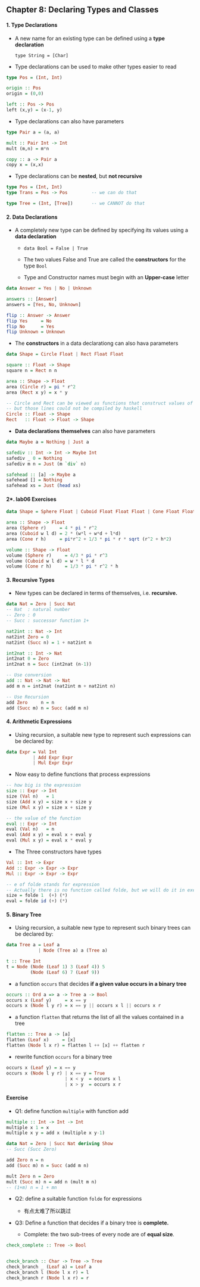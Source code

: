 ## Chapter 8: Declaring Types and Classes

#### 1. Type Declarations

-   A new name for an existing type can be defined using a **type declaration**

    `type String = [Char]`

-   Type declarations can be used to make other types easier to read

```haskell
type Pos = (Int, Int)

origin :: Pos
origin = (0,0)

left :: Pos -> Pos
left (x,y) = (x-1, y)
```



-   Type declarations can also have parameters

```haskell
type Pair a = (a, a)

mult :: Pair Int -> Int
mult (m,n) = m*n

copy :: a -> Pair a
copy x = (x,x)
```



-   Type declarations can be **nested**, but **not recursive**

```haskell
type Pos = (Int, Int)
type Trans = Pos -> Pos			-- we can do that

type Tree = (Int, [Tree])		-- we CANNOT do that
```



#### 2. Data Declarations

-   A completely new type can be defined by specifying its values using a **data declaration**

    -   `data Bool = False | True`

    -   The two values False and True are called the **constructors** for the type `Bool`
    -   Type and Constructor names must begin with an **Upper-case** letter

```haskell
data Answer = Yes | No | Unknown

answers :: [Answer]
answers = [Yes, No, Unknown]

flip :: Answer -> Answer
flip Yes 	 = No
flip No 	 = Yes
flip Unknown = Unknown
```

-   The **constructors** in a data declarationg can also hava parameters

```haskell
data Shape = Circle Float | Rect Float Float

square :: Float -> Shape
square n = Rect n n

area :: Shape -> Float
area (Circle r) = pi * r^2
area (Rect x y) = x * y

-- Circle and Rect can be viewed as functions that construct values of type Shape:
-- but those lines could not be compiled by haskell
Circle :: Float -> Shape
Rect   :: Float -> Float -> Shape
```

-   **Data declarations themselves** can also have parameters

```haskell
data Maybe a = Nothing | Just a

safediv :: Int -> Int -> Maybe Int
safediv _ 0 = Nothing
safediv m n = Just (m `div` n)

safehead :: [a] -> Maybe a
safehead [] = Nothing
safehead xs = Just (head xs)
```



#### 2*. lab06 Exercises

```haskell
data Shape = Sphere Float | Cuboid Float Float Float | Cone Float Float

area :: Shape -> Float
area (Sphere r)     = 4 * pi * r^2
area (Cuboid w l d) = 2 * (w*l + w*d + l*d)
area (Cone r h)		= pi*r^2 + 1/3 * pi * r * sqrt (r^2 + h*2)

volume :: Shape -> Float
volume (Sphere r) 	  = 4/3 * pi * r^3
volume (Cuboid w l d) = w * l * d
volume (Cone r h)     = 1/3 * pi * r^2 * h
```



#### 3. Recursive Types

-   New types can be declared in terms of themselves, i.e. **recursive.**

```haskell
data Nat = Zero | Succ Nat
-- Nat  : natural number
-- Zero : 0
-- Succ : successor function 1+

nat2int :: Nat -> Int
nat2int Zero = 0
nat2int (Succ n) = 1 + nat2int n

int2nat :: Int -> Nat
int2nat 0 = Zero
int2nat n = Succ (int2nat (n-1))

-- Use conversion
add :: Nat -> Nat -> Nat
add m n = int2nat (nat2int m + nat2int n)

-- Use Recursion
add Zero	 n = n
add (Succ m) n = Succ (add m n)
```



#### 4. Arithmetic Expressions

-   Using recursion, a suitable new type to represent such expressions can be declared by:

```haskell
data Expr = Val Int
		  | Add Expr Expr
          | Mul Expr Expr
```

-   Now easy to define functions that process expressions

```haskell
-- how big is the expression
size :: Expr -> Int
size (Val n)   = 1
size (Add x y) = size x + size y
size (Mul x y) = size x + size y

-- the value of the function
eval :: Expr -> Int
eval (Val n)   = n
eval (Add x y) = eval x + eval y
eval (Mul x y) = eval x * eval y
```

-   The Three constructors have types

```haskell
Val :: Int -> Expr
Add :: Expr -> Expr -> Expr
Mul :: Expr -> Expr -> Expr

-- e of folde stands for expression
-- Actually there is no function called folde, but we will do it in exercise
size = folde 1  (+) (*)
eval = folde id (+) (*)
```



#### 5. Binary Tree

-   Using recursion, a suitable new type to represent such binary trees can be declared by:

```haskell
data Tree a = Leaf a
		 	| Node (Tree a) a (Tree a)

t :: Tree Int
t = Node (Node (Leaf 1) 3 (Leaf 4)) 5
	 	 (Node (Leaf 6) 7 (Leaf 9))
```

-   a function `occurs` that decides **if a given value occurs in a binary tree**

```haskell
occurs :: Ord a => a -> Tree a -> Bool
occurs x (Leaf y) 	  = x == y
occurs x (Node l y r) = x == y || occurs x l || occurs x r
```

-   a function `flatten` that returns the list of all the values contained in a tree

```haskell
flatten :: Tree a -> [a]
flatten (Leaf x)     = [x]
flatten (Node l x r) = flatten l ++ [x] ++ flatten r
```

-   rewrite function `occurs` for a binary tree

```haskell
occurs x (Leaf y) = x == y
occurs x (Node l y r) | x == y = True
					  | x < y  = occurs x l
                      | x > y  = occurs x r
```



#### Exercise

-   Q1: define function `multiple` with function add

```haskell
multiple :: Int -> Int -> Int
multiple x 1 = x
multiple x y = add x (multiple x y-1)

data Nat = Zero | Succ Nat deriving Show
-- Succ (Succ Zero)

add Zero n = n
add (Succ m) n = Succ (add m n)

mult Zero n = Zero
mult (Succ m) n = add n (mult m n)
-- (1+m) n = 1 + mn
```



-   Q2: define a suitable function `folde` for expressions
    -   有点太难了所以跳过




-   Q3: Define a function that decides if a binary tree is **complete.**
    -   Complete: the two sub-trees of every node are of **equal size**.

```haskell
check_complete :: Tree -> Bool


check_branch :: Char -> Tree -> Tree
check_branch _ (Leaf a) = Leaf a
check_branch l (Node l x r) = l
check_branch r (Node l x r) = r
```



















###### 
